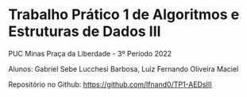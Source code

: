 # Trabalho Prático 1 de Algoritmos e Estruturas de Dados III
PUC Minas Praça da Liberdade - 3º Período 2022

Alunos: 
Gabriel Sebe Lucchesi Barbosa,
Luiz Fernando Oliveira Maciel

Repositório no Github: 
https://github.com/lfnand0/TP1-AEDsIII
